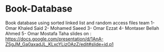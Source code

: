 # Book-Database
Book database using sorted linked list and random access files 
team 
1- Omar Khaled Said
2- Mohamed Saeed
3- Omar Ezzat 
4- Montaser Bellah Ahmed
5- Omar Mostafa Taha
slides on :
https://docs.google.com/presentation/d/1AnA-ZSgJM_Ga0axadJL_KLxcYLizOAzZ/edit#slide=id.p1
